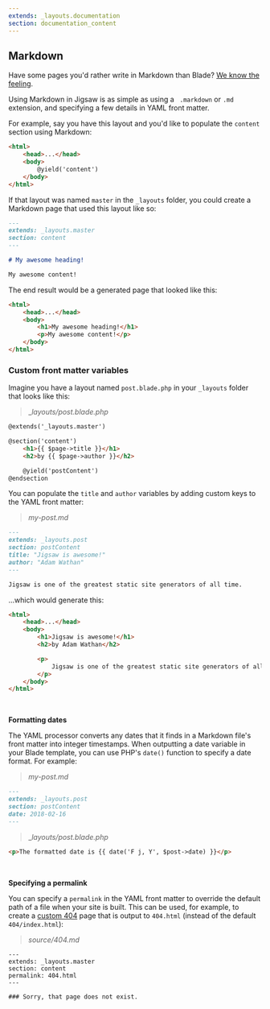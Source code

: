 ```yaml
---
extends: _layouts.documentation
section: documentation_content
---
```


## Markdown

Have some pages you'd rather write in Markdown than Blade? [We know the feeling](https://github.com/tightenco/jigsaw-site/tree/master/source/docs).

Using Markdown in Jigsaw is as simple as using a ` .markdown` or `.md` extension, and specifying a few details in YAML front matter.

For example, say you have this layout and you'd like to populate the `content` section using Markdown:

```html
<html>
    <head>...</head>
    <body>
        @yield('content')
    </body>
</html>
```

If that layout was named `master` in the `_layouts` folder, you could create a Markdown page that used this layout like so:

```markdown
---
extends: _layouts.master
section: content
---

# My awesome heading!

My awesome content!
```

The end result would be a generated page that looked like this:

```html
<html>
    <head>...</head>
    <body>
        <h1>My awesome heading!</h1>
        <p>My awesome content!</p>
    </body>
</html>
```

### Custom front matter variables

Imagine you have a layout named `post.blade.php` in your `_layouts` folder that looks like this:

> __layouts/post.blade.php_

```html
@extends('_layouts.master')

@section('content')
    <h1>{{ $page->title }}</h1>
    <h2>by {{ $page->author }}</h2>

    @yield('postContent')
@endsection
```

You can populate the `title` and `author` variables by adding custom keys to the YAML front matter:

> _my-post.md_

```markdown
---
extends: _layouts.post
section: postContent
title: "Jigsaw is awesome!"
author: "Adam Wathan"
---

Jigsaw is one of the greatest static site generators of all time.
```

...which would generate this:

```html
<html>
    <head>...</head>
    <body>
        <h1>Jigsaw is awesome!</h1>
        <h2>by Adam Wathan</h2>

        <p>
            Jigsaw is one of the greatest static site generators of all time.
        </p>
    </body>
</html>
```

<br>

**Formatting dates**

The YAML processor converts any dates that it finds in a Markdown file's front matter into integer timestamps. When outputting a date variable in your Blade template, you can use PHP's `date()` function to specify a date format. For example:


> _my-post.md_

```markdown
---
extends: _layouts.post
section: postContent
date: 2018-02-16
---
```

> __layouts/post.blade.php_

```html
<p>The formatted date is {{ date('F j, Y', $post->date) }}</p>
```


<br>

**Specifying a permalink**

You can specify a `permalink` in the YAML front matter to override the default path of a file when your site is built. This can be used, for example, to create a [custom 404](/docs/custom-404-page) page that is output to `404.html` (instead of the default `404/index.html`):

> _source/404.md_

```
---
extends: _layouts.master
section: content
permalink: 404.html
---

### Sorry, that page does not exist.
```

